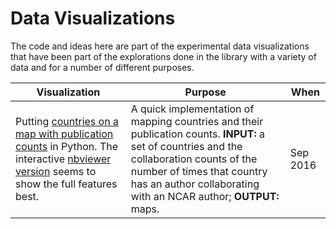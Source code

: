 # Data Visualizations

The code and ideas here are part of the experimental data visualizations that have been part of the explorations done in the library with a variety of data and for a number of different purposes.

| Visualization | Purpose | When |
|---------------|---------|------|
|Putting [countries on a map with publication counts](./implementation_note.ipynb) in Python.  The interactive [nbviewer version](http://nbviewer.jupyter.org/github/NCAR/NCAR_library_experimental/blob/collaborationmaps/data_visualizations/publication_collaborations_map/implementation_note.ipynb) seems to show the full features best.| A quick implementation of mapping countries and their publication counts.  **INPUT:** a set of countries and the collaboration counts of the number of times that country has an author collaborating with an NCAR author; **OUTPUT:** maps.| Sep 2016 |
